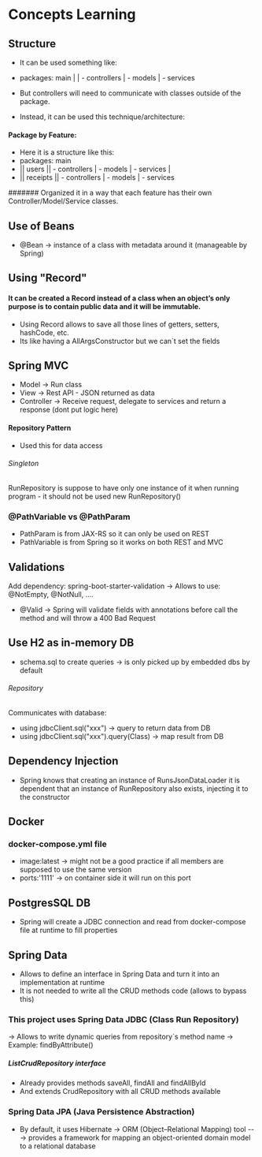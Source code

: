 # Concepts Learning


## Structure
- It can be used something like:
- packages: main
  |
  |  - controllers
  |  - models
  |  - services

- But controllers will need to communicate with classes outside of the package.
- Instead, it can be used this technique/architecture:

#### Package by Feature:
- Here it is a structure like this:
- packages: main
- || users
  ||  - controllers
  |  - models
  |  - services
  |
- || receipts
  ||  - controllers
  |  - models
  |  - services

####### Organized it in a way that each feature has their own Controller/Model/Service classes.


## Use of Beans
- @Bean -> instance of a class with metadata around it (manageable by Spring)


## Using "Record"

#### It can be created a Record instead of a class when an object’s only purpose is to contain public data and it will be immutable.
- Using Record allows to save all those lines of getters, setters, hashCode, etc.
- Its like having a AllArgsConstructor but we can`t set the fields


## Spring MVC 
- Model -> Run class
- View -> Rest API - JSON returned as data
- Controller -> Receive request, delegate to services and return a response (dont put logic here)

#### Repository Pattern
- Used this for data access

###### Singleton
RunRepository is suppose to have only one instance of it when running program - it should not be used new RunRepository()

### @PathVariable vs @PathParam
- PathParam is from JAX-RS so it can only be used on REST
- PathVariable is from Spring so it works on both REST and MVC


## Validations
Add dependency: spring-boot-starter-validation -> Allows to use: @NotEmpty, @NotNull, ....

- @Valid -> Spring will validate fields with annotations before call the method
and will throw a 400 Bad Request

## Use H2 as in-memory DB 
- schema.sql to create queries -> is only picked up by embedded dbs by default

###### Repository
Communicates with database:
- using jdbcClient.sql("xxx") -> query to return data from DB
- using jdbcClient.sql("xxx").query(Class) -> map result from DB


## Dependency Injection
- Spring knows that creating an instance of RunsJsonDataLoader it is dependent that 
an instance of RunRepository also exists, injecting it to the constructor

## Docker

### docker-compose.yml file
- image:latest -> might not be a good practice if all members are supposed to use the same version
- ports:'1111' -> on container side it will run on this port

## PostgresSQL DB
- Spring will create a JDBC connection and read from docker-compose file at runtime
to fill properties

## Spring Data 
- Allows to define an interface in Spring Data and turn it into an implementation at runtime
- It is not needed to write all the CRUD methods code (allows to bypass this)

### This project uses Spring Data JDBC (Class Run Repository)
-> Allows to write dynamic queries from repository`s method name -> Example: findByAttribute()

##### ListCrudRepository interface
- Already provides methods saveAll, findAll and findAllById
- And extends CrudRepository with all CRUD methods available

### Spring Data JPA (Java Persistence Abstraction)
- By default, it uses Hibernate -> ORM (Object–Relational Mapping) tool
---> provides a framework for mapping an object-oriented domain model to a relational database


